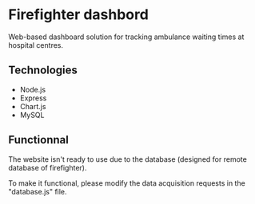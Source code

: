 # Firefighter dashbord

Web-based dashboard solution for tracking ambulance waiting times at hospital centres.

## Technologies

- Node.js
- Express
- Chart.js
- MySQL

## Functionnal

The website isn't ready to use due to the database (designed for remote database of firefighter).

To make it functional, please modify the data acquisition requests in the "database.js" file.
